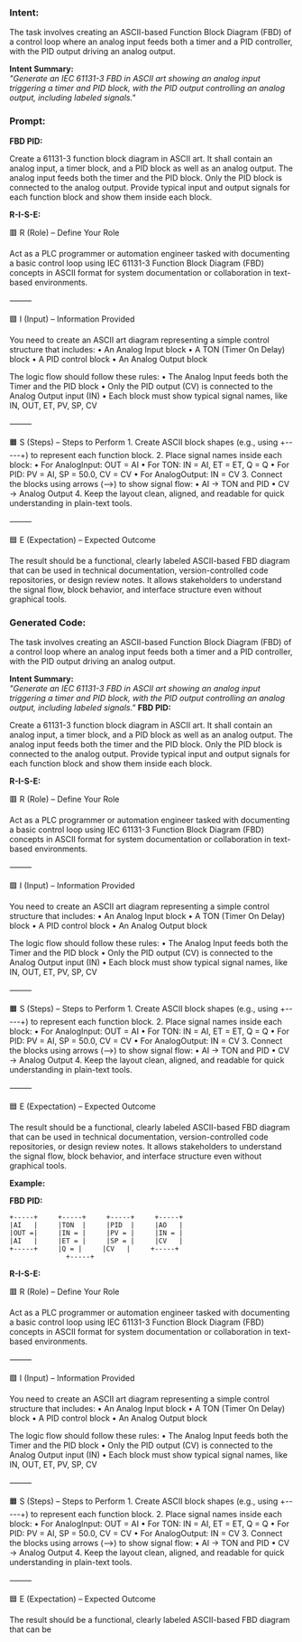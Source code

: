 ### Intent:
The task involves creating an ASCII-based Function Block Diagram (FBD) of a control loop where an analog input feeds both a timer and a PID controller, with the PID output driving an analog output.  

**Intent Summary:**  
*"Generate an IEC 61131-3 FBD in ASCII art showing an analog input triggering a timer and PID block, with the PID output controlling an analog output, including labeled signals."*

### Prompt:
**FBD PID:**

Create a 61131-3 function block diagram in ASCII art. It shall contain an analog input, a timer block, and a PID block as well as an analog output. The analog input feeds both the timer and the PID block. Only the PID block is connected to the analog output. Provide typical input and output signals for each function block and show them inside each block.

**R-I-S-E:**

🟥 R (Role) – Define Your Role

Act as a PLC programmer or automation engineer tasked with documenting a basic control loop using IEC 61131-3 Function Block Diagram (FBD) concepts in ASCII format for system documentation or collaboration in text-based environments.

⸻

🟩 I (Input) – Information Provided

You need to create an ASCII art diagram representing a simple control structure that includes:
	•	An Analog Input block
	•	A TON (Timer On Delay) block
	•	A PID control block
	•	An Analog Output block

The logic flow should follow these rules:
	•	The Analog Input feeds both the Timer and the PID block
	•	Only the PID output (CV) is connected to the Analog Output input (IN)
	•	Each block must show typical signal names, like IN, OUT, ET, PV, SP, CV

⸻

🟧 S (Steps) – Steps to Perform
	1.	Create ASCII block shapes (e.g., using +-----+) to represent each function block.
	2.	Place signal names inside each block:
	•	For AnalogInput: OUT = AI
	•	For TON: IN = AI, ET = ET, Q = Q
	•	For PID: PV = AI, SP = 50.0, CV = CV
	•	For AnalogOutput: IN = CV
	3.	Connect the blocks using arrows (-->) to show signal flow:
	•	AI → TON and PID
	•	CV → Analog Output
	4.	Keep the layout clean, aligned, and readable for quick understanding in plain-text tools.

⸻

🟦 E (Expectation) – Expected Outcome

The result should be a functional, clearly labeled ASCII-based FBD diagram that can be used in technical documentation, version-controlled code repositories, or design review notes. It allows stakeholders to understand the signal flow, block behavior, and interface structure even without graphical tools.

### Generated Code:
The task involves creating an ASCII-based Function Block Diagram (FBD) of a control loop where an analog input feeds both a timer and a PID controller, with the PID output driving an analog output.  

**Intent Summary:**  
*"Generate an IEC 61131-3 FBD in ASCII art showing an analog input triggering a timer and PID block, with the PID output controlling an analog output, including labeled signals."*
**FBD PID:**

Create a 61131-3 function block diagram in ASCII art. It shall contain an analog input, a timer block, and a PID block as well as an analog output. The analog input feeds both the timer and the PID block. Only the PID block is connected to the analog output. Provide typical input and output signals for each function block and show them inside each block.

**R-I-S-E:**

🟥 R (Role) – Define Your Role

Act as a PLC programmer or automation engineer tasked with documenting a basic control loop using IEC 61131-3 Function Block Diagram (FBD) concepts in ASCII format for system documentation or collaboration in text-based environments.

⸻

🟩 I (Input) – Information Provided

You need to create an ASCII art diagram representing a simple control structure that includes:
	•	An Analog Input block
	•	A TON (Timer On Delay) block
	•	A PID control block
	•	An Analog Output block

The logic flow should follow these rules:
	•	The Analog Input feeds both the Timer and the PID block
	•	Only the PID output (CV) is connected to the Analog Output input (IN)
	•	Each block must show typical signal names, like IN, OUT, ET, PV, SP, CV

⸻

🟧 S (Steps) – Steps to Perform
	1.	Create ASCII block shapes (e.g., using +-----+) to represent each function block.
	2.	Place signal names inside each block:
	•	For AnalogInput: OUT = AI
	•	For TON: IN = AI, ET = ET, Q = Q
	•	For PID: PV = AI, SP = 50.0, CV = CV
	•	For AnalogOutput: IN = CV
	3.	Connect the blocks using arrows (-->) to show signal flow:
	•	AI → TON and PID
	•	CV → Analog Output
	4.	Keep the layout clean, aligned, and readable for quick understanding in plain-text tools.

⸻

🟦 E (Expectation) – Expected Outcome

The result should be a functional, clearly labeled ASCII-based FBD diagram that can be used in technical documentation, version-controlled code repositories, or design review notes. It allows stakeholders to understand the signal flow, block behavior, and interface structure even without graphical tools.

**Example:**

**FBD PID:**

```
+-----+     +-----+     +-----+     +-----+
|AI   |     |TON  |     |PID  |     |AO   |
|OUT =|     |IN = |     |PV = |     |IN = |
|AI   |     |ET = |     |SP = |     |CV   |
+-----+     |Q = |     |CV   |     +-----+
              +-----+
```

**R-I-S-E:**

🟥 R (Role) – Define Your Role

Act as a PLC programmer or automation engineer tasked with documenting a basic control loop using IEC 61131-3 Function Block Diagram (FBD) concepts in ASCII format for system documentation or collaboration in text-based environments.

⸻

🟩 I (Input) – Information Provided

You need to create an ASCII art diagram representing a simple control structure that includes:
	•	An Analog Input block
	•	A TON (Timer On Delay) block
	•	A PID control block
	•	An Analog Output block

The logic flow should follow these rules:
	•	The Analog Input feeds both the Timer and the PID block
	•	Only the PID output (CV) is connected to the Analog Output input (IN)
	•	Each block must show typical signal names, like IN, OUT, ET, PV, SP, CV

⸻

🟧 S (Steps) – Steps to Perform
	1.	Create ASCII block shapes (e.g., using +-----+) to represent each function block.
	2.	Place signal names inside each block:
	•	For AnalogInput: OUT = AI
	•	For TON: IN = AI, ET = ET, Q = Q
	•	For PID: PV = AI, SP = 50.0, CV = CV
	•	For AnalogOutput: IN = CV
	3.	Connect the blocks using arrows (-->) to show signal flow:
	•	AI → TON and PID
	•	CV → Analog Output
	4.	Keep the layout clean, aligned, and readable for quick understanding in plain-text tools.

⸻

🟦 E (Expectation) – Expected Outcome

The result should be a functional, clearly labeled ASCII-based FBD diagram that can be
